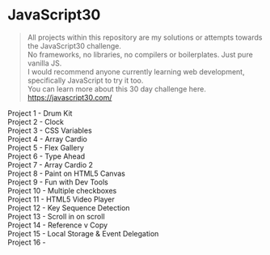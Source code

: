# JavaScript30

>All projects within this repository are my solutions or attempts towards the JavaScript30 challenge.  
>No frameworks, no libraries, no compilers or boilerplates. Just pure vanilla JS.  
>I would recommend anyone currently learning web development, specifically JavaScript to try it too.   
>You can learn more about this 30 day challenge here. https://javascript30.com/  

Project 1 - Drum Kit  
Project 2 - Clock  
Project 3 - CSS Variables  
Project 4 - Array Cardio  
Project 5 - Flex Gallery  
Project 6 - Type Ahead  
Project 7 - Array Cardio 2  
Project 8 - Paint on HTML5 Canvas  
Project 9 - Fun with Dev Tools  
Project 10 - Multiple checkboxes  
Project 11 - HTML5 Video Player  
Project 12 - Key Sequence Detection  
Project 13 - Scroll in on scroll  
Project 14 - Reference v Copy  
Project 15 - Local Storage & Event Delegation  
Project 16 - 
